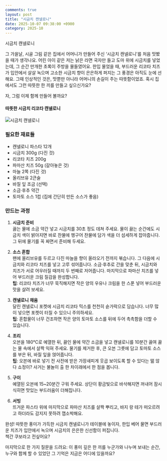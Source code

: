 ```yaml
---
comments: true
layout: post
title: "시금치 캔넬로니"
date: 2025-10-07 09:38:00 +0900
category: 2025-10
---
```


시금치 캔넬로니  

그 가을날, 시골 그림 같은 집에서 어머니가 만들어 주신 ‘시금치 캔넬로니’를 처음 맛봤을 때가 생각나요. 어린 아이 같은 저는 낡은 라면 국자만 들고 도마 위에 시금치를 넣었는데, 그 순간 만개한 초록이 주방을 물들였어요. 한입 물었을 때, 부드러운 리코타 치즈가 입안에서 살살 녹으며 고소한 시금치 향이 은은하게 퍼지는 그 풍경은 아직도 눈에 선해요. 그때 인상적인 것은, 맛뿐만 아니라 어머니의 손길이 주는 따뜻함이었죠. 혹시 집에서도 그런 따뜻한 한 끼를 만들고 싶으신가요?  

자, 그럼 이제 함께 만들어 볼까요?  

#### 따뜻한 시금치 리코타 캔넬로니

![시금치 캔넬로니](https://www.themealdb.com/images/media/meals/wspuvp1511303478.jpg)

### 필요한 재료들  
- 캔넬로니 파스타 12개  
- 시금치 300g (다진 것)  
- 리코타 치즈 200g  
- 파마산 치즈 50g (갈아놓은 것)  
- 마늘 2쪽 (다진 것)  
- 올리브유 2큰술  
- 바질 잎 조금 (선택)  
- 소금·후추 약간  
- 토마토 소스 1컵 (집에 간단히 만든 소스가 좋음)

### 만드는 과정  

1. **시금치 준비**  
   끓는 물에 소금 약간 넣고 시금치를 30초 정도 데쳐 주세요. 물이 끓는 순간에도 시금치 색이 밝아지면 바로 찬물에 헹구어 찬물에 담가 색을 더 섬세하게 잡아줍니다. 그 뒤에 물기를 꼭 짜면서 준비해 두세요.  

2. **소스 혼합**  
   팬에 올리브유를 두르고 다진 마늘을 향이 올라오기 전까지 볶습니다. 그 다음에 시금치와 리코타 치즈를 넣고 고루 섞어줍니다. 소금·후추로 간을 맞춘 뒤, 시금치와 치즈가 서로 어우러질 때까지 두 번째로 저어줍니다. 마지막으로 파마산 치즈를 넣어 부드러운 크림 질감을 완성합니다.  
   **팁**: 리코타 치즈가 너무 묵직해지면 작은 양의 우유나 크림을 한 스푼 넣어 부드러운 맛을 살려 보세요.  

3. **캔넬로니 채움**  
   달린 캔넬로니 포켓에 시금치 리코타 믹스를 천천히 숟가락으로 담습니다. 너무 많이 넣으면 포켓이 터질 수 있으니 주의하세요.  
   **팁**: 혼합물이 너무 건조하면 작은 양의 토마토 소스를 뒤에 두어 촉촉함을 더할 수 있습니다.  

4. **조리**  
   오븐을 180℃로 예열한 뒤, 끓인 물에 약간 소금을 넣고 캔넬로니를 10분간 끓여 끓는 물 속에서 살짝 익혀 주세요. 물기를 제거한 후, 큰 오븐 그릇에 담고 토마토 소스를 부은 뒤, 바질 잎을 얹어줍니다.  
   **팁**: 오븐에 바로 넣기 전 사전에 받은 가장새피게 웃곱 보이도록 할 수 있다는 떪 않다 쇼정이? 사거는 불놀이 출 한 차이래에서 한 점을 봅니다.  

5. **구이**  
   예열된 오븐에 15~20분간 구워 주세요. 상단이 황금빛으로 바삭해지면 꺼내어 잠시 식히면 맛있는 부드러움이 더해집니다.  

6. **서빙**  
   뜨거운 파스타 위에 마지막으로 파마산 치즈를 살짝 뿌리고, 바지 랑 테가 떠오르려고 하더라도 감지지 못하려 깹소박해요.  

완성! 따뜻한 풍미가 가득한 시금치 캔넬로니가 테이블에 놓이자, 한입 베어 물면 부드러운 치즈가 입안에서 녹으며 시금치의 은은한 신선함이 퍼집니다.  
책간 쿠보라고 전싶어요?  

마지막으로 한 가지 질문을 드려요: 이 풍미 깊은 한 끼를 누군가와 나누며 보내는 순간, 누구와 함께 할 수 있었던 그 기억은 지금은 어디에 있을까요?